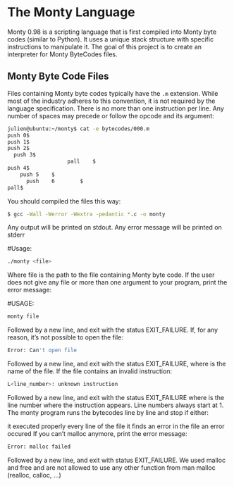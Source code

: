 # The Monty Language

Monty 0.98 is a scripting language that is first compiled into Monty byte codes (similar to Python). It uses a unique stack structure with specific instructions to manipulate it. The goal of this project is to create an interpreter for Monty ByteCodes files.

## Monty Byte Code Files

Files containing Monty byte codes typically have the `.m` extension. While most of the industry adheres to this convention, it is not required by the language specification. There is no more than one instruction per line. Any number of spaces may precede or follow the opcode and its argument:

```bash
julien@ubuntu:~/monty$ cat -e bytecodes/000.m
push 0$
push 1$
push 2$
  push 3$
                   pall    $
push 4$
    push 5    $
      push    6        $
pall$
```
You should compiled the files this way:
```bash
$ gcc -Wall -Werror -Wextra -pedantic *.c -o monty
```
Any output will be printed on stdout. Any error message will be printed on stderr

#Usage:
```bash
./monty <file>
```
Where file is the path to the file containing Monty byte code. If the user does not give any file or more than one argument to your program, print the error message:

#USAGE:
```bash
monty file
```
Followed by a new line, and exit with the status EXIT_FAILURE. If, for any reason, it’s not possible to open the file:
```bash
Error: Can't open file
```
Followed by a new line, and exit with the status EXIT_FAILURE, where is the name of the file. If the file contains an invalid instruction:
```bash
L<line_number>: unknown instruction
```
Followed by a new line, and exit with the status EXIT_FAILURE where is the line number where the instruction appears. Line numbers always start at 1. The monty program runs the bytecodes line by line and stop if either:

it executed properly every line of the file
it finds an error in the file
an error occured
If you can’t malloc anymore, print the error message:
```bash
Error: malloc failed
```
Followed by a new line, and exit with status EXIT_FAILURE. We used malloc and free and are not allowed to use any other function from man malloc (realloc, calloc, …)
